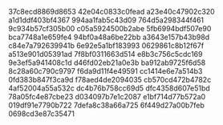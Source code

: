 37c8ecd8869d8653
42e04c0833c0fead
a23e40c47902c320
a1d1ddf403bf4367
994aa1fab5c43d09
764d5a298344f461
9c934b57cf305b00
c05a5924500b2abe
5fb6994bdf507e90
bca7748a1e659fe4
94bf0a48a6be22bb
a3643e157b43b98d
c84e7a792639941b
6e92e5a1bf183993
0629861c8b12f67f
a513e901d05391ad
7f8bf0311663d514
e8b3c756c5cdc169
9e3ef5a941408c1d
d46fd02eb21a0e3b
ba912ab9725f6d58
8c28a60c790c9797
f6da9d11f4e49591
cc1414e6e7a514b3
0fd383b847f3ca9d
f78aed4de2094035
cb570cd472b4782c
4af52004a55a532c
dc4b76b758cc69d5
dfc4358d607e51bd
78a05fc4e87cbe23
d034097b7e1c2087
e1bf714d77b572a0
019df91e7790b722
7defa8c38a66a725
6f449d27a00b7feb
0698cd3e87c35471
